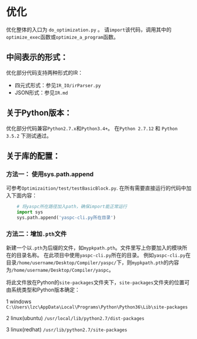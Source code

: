 # 优化

 优化整体的入口为 `do_optimization.py` 。
 请`import`该代码，调用其中的`optimize_exec`函数或`optimize_a_program`函数。

## 中间表示的形式：
优化部分代码支持两种形式的IR：
* 四元式形式：参见`IR_IO/irParser.py`
* JSON形式：参见`IR.md`

## 关于Python版本：
优化部分代码兼容`Python2.7.x`和`Python3.4+`。
在`Python 2.7.12` 和 `Python 3.5.2` 下测试通过。

## 关于库的配置：
### 方法一： 使用sys.path.append
可参考`Optimizaition/test/testBasicBlock.py`.
在所有需要直接运行的代码中加入下面内容：
``` python
    # 将yaspc所在路径加入path，确保import能正常运行
    import sys
    sys.path.append('yaspc-cli.py所在目录')
```
### 方法二：增加`.pth`文件
新建一个以`.pth`为后缀的文件，如`mypkpath.pth`。文件里写上你要加入的模块所在的目录名称。
在此项目中使用`yaspc-cli.py`所在的目录。
例如`yaspc-cli.py`在目录`/home/username/Desktop/Compiler/yaspc/`下，则`mypkpath.pth`的内容为`/home/username/Desktop/Compiler/yaspc`。

将此文件放在Python的`site-packages`文件夹下，`site-packages`文件夹的位置可由系统类型和Python版本确定：

1 windows
    `C:\Users\lzc\AppData\Local\Programs\Python\Python36\Lib\site-packages`

2 linux(ubuntu)
   `/usr/local/lib/python2.7/dist-packages`

3 linux(redhat)
   `/usr/lib/python2.7/site-packages`
